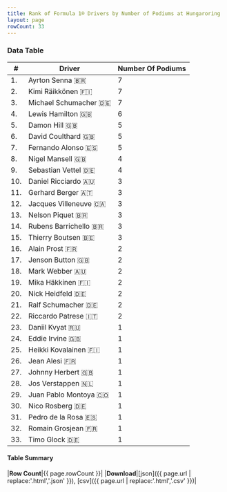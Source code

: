 ```yaml
---
title: Rank of Formula 1® Drivers by Number of Podiums at Hungaroring
layout: page
rowCount: 33
---
```


<canvas id="chart" width="400" height="180"></canvas>
<script>
var data = {
    "datasets": [
        {
            "backgroundColor": [
                "#f3a935",
                "#f3a935",
                "#f3a935",
                "#f3a935",
                "#f3a935",
                "#f3a935",
                "#f3a935",
                "#f3a935",
                "#f3a935",
                "#f3a935",
                "#f3a935",
                "#f3a935",
                "#f3a935",
                "#f3a935",
                "#f3a935",
                "#f3a935",
                "#f3a935",
                "#f3a935",
                "#f3a935",
                "#f3a935",
                "#f3a935",
                "#f3a935",
                "#f3a935",
                "#f3a935",
                "#f3a935",
                "#f3a935",
                "#f3a935",
                "#f3a935",
                "#f3a935",
                "#f3a935",
                "#f3a935",
                "#f3a935",
                "#f3a935"
            ],
            "borderColor": [
                "#f68639",
                "#f68639",
                "#f68639",
                "#f68639",
                "#f68639",
                "#f68639",
                "#f68639",
                "#f68639",
                "#f68639",
                "#f68639",
                "#f68639",
                "#f68639",
                "#f68639",
                "#f68639",
                "#f68639",
                "#f68639",
                "#f68639",
                "#f68639",
                "#f68639",
                "#f68639",
                "#f68639",
                "#f68639",
                "#f68639",
                "#f68639",
                "#f68639",
                "#f68639",
                "#f68639",
                "#f68639",
                "#f68639",
                "#f68639",
                "#f68639",
                "#f68639",
                "#f68639"
            ],
            "borderWidth": 1,
            "data": [
                7.0,
                7.0,
                7.0,
                6.0,
                5.0,
                5.0,
                5.0,
                4.0,
                4.0,
                3.0,
                3.0,
                3.0,
                3.0,
                3.0,
                3.0,
                2.0,
                2.0,
                2.0,
                2.0,
                2.0,
                2.0,
                2.0,
                1.0,
                1.0,
                1.0,
                1.0,
                1.0,
                1.0,
                1.0,
                1.0,
                1.0,
                1.0,
                1.0
            ],
            "label": "Number Of Podiums"
        }
    ],
    "labels": [
        "Ayrton Senna",
        "Kimi Räikkönen",
        "Michael Schumacher",
        "Lewis Hamilton",
        "Damon Hill",
        "David Coulthard",
        "Fernando Alonso",
        "Nigel Mansell",
        "Sebastian Vettel",
        "Daniel Ricciardo",
        "Gerhard Berger",
        "Jacques Villeneuve",
        "Nelson Piquet",
        "Rubens Barrichello",
        "Thierry Boutsen",
        "Alain Prost",
        "Jenson Button",
        "Mark Webber",
        "Mika Häkkinen",
        "Nick Heidfeld",
        "Ralf Schumacher",
        "Riccardo Patrese",
        "Daniil Kvyat",
        "Eddie Irvine",
        "Heikki Kovalainen",
        "Jean Alesi",
        "Johnny Herbert",
        "Jos Verstappen",
        "Juan Pablo Montoya",
        "Nico Rosberg",
        "Pedro de la Rosa",
        "Romain Grosjean",
        "Timo Glock"
    ]
};
var options = {
  legend: {
    display: false
  },
  scales: {
    xAxes: [{
      ticks: {
        beginAtZero: true,
        maxRotation: 180,
        display: window.innerWidth > 800
      }
    }],
    yAxes: [{
      ticks: {
        beginAtZero: true
      }
    }]
  },
  onResize: function(chart, size) {
    chart.options.scales.xAxes[0].ticks.display = size.width > 800;
  }
};
var chart = new Chart("chart", {
    data: data,
    type: 'bar',
    options: options
});
</script>

<!-- div id="chart-navigation">
<button onclick="window.location = chart.toBase64Image();">Save as Image</button>
<button onclick="window.location = chart.toBase64Image();">Hello</button>
<button onclick="window.location = chart.toBase64Image();">Hello</button>
<select>
<option>one</option>
<option>two</option>
<option>three</option>
</select>
</div -->




### Data Table

| # | Driver | Number Of Podiums |
|--|--|--|
| 1. | Ayrton Senna 🇧🇷 | 7 |
| 2. | Kimi Räikkönen 🇫🇮 | 7 |
| 3. | Michael Schumacher 🇩🇪 | 7 |
| 4. | Lewis Hamilton 🇬🇧 | 6 |
| 5. | Damon Hill 🇬🇧 | 5 |
| 6. | David Coulthard 🇬🇧 | 5 |
| 7. | Fernando Alonso 🇪🇸 | 5 |
| 8. | Nigel Mansell 🇬🇧 | 4 |
| 9. | Sebastian Vettel 🇩🇪 | 4 |
| 10. | Daniel Ricciardo 🇦🇺 | 3 |
| 11. | Gerhard Berger 🇦🇹 | 3 |
| 12. | Jacques Villeneuve 🇨🇦 | 3 |
| 13. | Nelson Piquet 🇧🇷 | 3 |
| 14. | Rubens Barrichello 🇧🇷 | 3 |
| 15. | Thierry Boutsen 🇧🇪 | 3 |
| 16. | Alain Prost 🇫🇷 | 2 |
| 17. | Jenson Button 🇬🇧 | 2 |
| 18. | Mark Webber 🇦🇺 | 2 |
| 19. | Mika Häkkinen 🇫🇮 | 2 |
| 20. | Nick Heidfeld 🇩🇪 | 2 |
| 21. | Ralf Schumacher 🇩🇪 | 2 |
| 22. | Riccardo Patrese 🇮🇹 | 2 |
| 23. | Daniil Kvyat 🇷🇺 | 1 |
| 24. | Eddie Irvine 🇬🇧 | 1 |
| 25. | Heikki Kovalainen 🇫🇮 | 1 |
| 26. | Jean Alesi 🇫🇷 | 1 |
| 27. | Johnny Herbert 🇬🇧 | 1 |
| 28. | Jos Verstappen 🇳🇱 | 1 |
| 29. | Juan Pablo Montoya 🇨🇴 | 1 |
| 30. | Nico Rosberg 🇩🇪 | 1 |
| 31. | Pedro de la Rosa 🇪🇸 | 1 |
| 32. | Romain Grosjean 🇫🇷 | 1 |
| 33. | Timo Glock 🇩🇪 | 1 |

#### Table Summary

|**Row Count**|{{ page.rowCount }}|
|**Download**|[json]({{ page.url | replace:'.html','.json' }}), [csv]({{ page.url | replace:'.html','.csv' }})|
